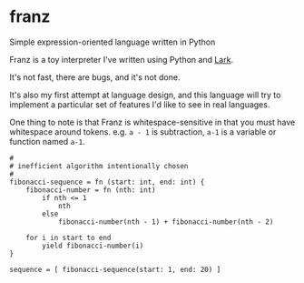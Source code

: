 # franz
Simple expression-oriented language written in Python

Franz is a toy interpreter I've written using Python and [Lark](https://github.com/erezsh/lark).

It's not fast, there are bugs, and it's not done. 

It's also my first attempt at language design, and this 
language will try to implement a particular set of features 
I'd like to see in real languages.

One thing to note is that Franz is whitespace-sensitive in that you must have whitespace around tokens.
e.g. `a - 1` is subtraction, `a-1` is a variable or function named `a-1`.

```
#
# inefficient algorithm intentionally chosen
#
fibonacci-sequence = fn (start: int, end: int) {
    fibonacci-number = fn (nth: int)
        if nth <= 1
            nth
        else
            fibonacci-number(nth - 1) + fibonacci-number(nth - 2)

    for i in start to end
        yield fibonacci-number(i)
}

sequence = [ fibonacci-sequence(start: 1, end: 20) ]
```

